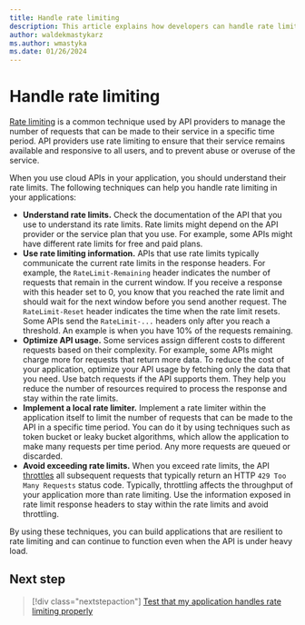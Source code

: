 ```yaml
---
title: Handle rate limiting
description: This article explains how developers can handle rate limiting in their applications.
author: waldekmastykarz
ms.author: wmastyka
ms.date: 01/26/2024
---
```


# Handle rate limiting

[Rate limiting](what-is-rate-limiting.md) is a common technique used by API providers to manage the number of requests that can be made to their service in a specific time period. API providers use rate limiting to ensure that their service remains available and responsive to all users, and to prevent abuse or overuse of the service.

When you use cloud APIs in your application, you should understand their rate limits. The following techniques can help you handle rate limiting in your applications:

- **Understand rate limits.** Check the documentation of the API that you use to understand its rate limits. Rate limits might depend on the API provider or the service plan that you use. For example, some APIs might have different rate limits for free and paid plans.
- **Use rate limiting information.** APIs that use rate limits typically communicate the current rate limits in the response headers. For example, the `RateLimit-Remaining` header indicates the number of requests that remain in the current window. If you receive a response with this header set to 0, you know that you reached the rate limit and should wait for the next window before you send another request. The `RateLimit-Reset` header indicates the time when the rate limit resets. Some APIs send the `RateLimit-...` headers only after you reach a threshold. An example is when you have 10% of the requests remaining.
- **Optimize API usage.** Some services assign different costs to different requests based on their complexity. For example, some APIs might charge more for requests that return more data. To reduce the cost of your application, optimize your API usage by fetching only the data that you need. Use batch requests if the API supports them. They help you reduce the number of resources required to process the response and stay within the rate limits.
- **Implement a local rate limiter.** Implement a rate limiter within the application itself to limit the number of requests that can be made to the API in a specific time period. You can do it by using techniques such as token bucket or leaky bucket algorithms, which allow the application to make many requests per time period. Any more requests are queued or discarded.
- **Avoid exceeding rate limits.** When you exceed rate limits, the API [throttles](what-is-throttling.md) all subsequent requests that typically return an HTTP `429 Too Many Requests` status code. Typically, throttling affects the throughput of your application more than rate limiting. Use the information exposed in rate limit response headers to stay within the rate limits and avoid throttling.

By using these techniques, you can build applications that are resilient to rate limiting and can continue to function even when the API is under heavy load.

## Next step

> [!div class="nextstepaction"]
> [Test that my application handles rate limiting properly](../how-to/simulate-rate-limit-api-responses.md)
